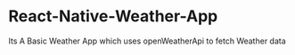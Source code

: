 # React-Native-Weather-App

Its A Basic Weather App which uses openWeatherApi to fetch Weather data 

